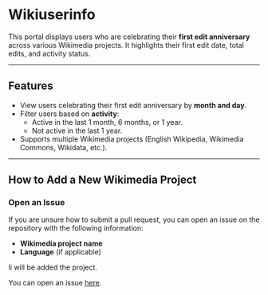 # Wikiuserinfo

This portal displays users who are celebrating their **first edit anniversary** across various Wikimedia projects. It highlights their first edit date, total edits, and activity status.

---

## Features

- View users celebrating their first edit anniversary by **month and day**.
- Filter users based on **activity**:
  - Active in the last 1 month, 6 months, or 1 year.
  - Not active in the last 1 year.
- Supports multiple Wikimedia projects (English Wikipedia, Wikimedia Commons, Wikidata, etc.).

---

## How to Add a New Wikimedia Project

### Open an Issue

If you are unsure how to submit a pull request, you can open an issue on the repository with the following information:

- **Wikimedia project name**
- **Language** (if applicable)

Ii will be added the project.  

You can open an issue [here](https://github.com/gnoeee/wikiuserinfo/issues).
